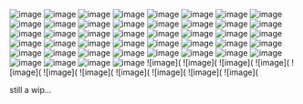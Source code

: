![image](https://github.com/user-attachments/assets/b9277b8f-a397-463a-a73b-404b8e0732b0)
![image](https://cdn.discordapp.com/attachments/1340787792153673818/1340788093103636611/tumblr_86dbcceaddda19f6963d50d62b40623e_7eec1c6b_100.webp?ex=67b44a78&is=67b2f8f8&hm=e3dfeb0ff8ae84d0219a4c13bec0421994e7644e3e4e68125db12581b436c1c8&)
![image](https://github.com/user-attachments/assets/f84787db-c494-4784-93eb-c055679f8012)
![image](https://github.com/user-attachments/assets/754cf809-04ff-4379-968d-23e95d4fd6b8)
![image](https://github.com/user-attachments/assets/a243e023-985f-4517-bf0b-18e6be3f7cef)
![image](https://github.com/user-attachments/assets/1a66311f-309e-4f20-8a82-49c454589bb3)
![image](https://github.com/user-attachments/assets/004ebff6-bb3a-4ef8-a268-6135374313f6)
![image](https://cdn.discordapp.com/attachments/1340787792153673818/1340792707005681674/tumblr_8e328528392d04c3012243fdd5429ae3_144f0978_100.webp?ex=67b3a604&is=67b25484&hm=79995b44b74c8e6f1878885320bf2aa8bd4e349ce440a9b498e8e45768e6efbb&)
![image](https://cdn.discordapp.com/attachments/1340787792153673818/1340792418261274749/c9dd0b2f0835d3277e5b6a460c2d898d07791a36.png?ex=67b3a5bf&is=67b2543f&hm=3853c1de8526e6a0cf3fbc46acfa1b72656561cfd5cdd94d4c26371f7f2035b4&)
![image](https://cdn.discordapp.com/attachments/1340787792153673818/1340791541802995722/9123ce6498f5d0e75058f559888321cb8c3a8c10.png?ex=67b3a4ee&is=67b2536e&hm=5c2d468ffd5347b944d5b3cfbf307baac978a47f80d753c49532711316fa186e&)
![image](https://cdn.discordapp.com/attachments/1340787792153673818/1340788260598976592/52490c7c80d637066e5357e4550670b531fdb5f9.png?ex=67b3a1df&is=67b2505f&hm=55af21b9b6f1a1b5a35f86d50a540b4f709656a429764c6c69aa1f170ecdd504&)
![image](https://cdn.discordapp.com/attachments/1340787792153673818/1340788071272022108/b685cc7e16ae9b1b476e766033f605d02fc21cb5.png?ex=67b3a1b2&is=67b25032&hm=36910109d7394e368ac5ccbb528295ad086b651f7bff2c9ecb7fa112af3bf1cb&)
![image](https://cdn.discordapp.com/attachments/1340787792153673818/1340788461526847518/tumblr_acca7bab5200aaa808a8a301ea9116a6_d40413ad_100.webp?ex=67b3a20f&is=67b2508f&hm=268ff1ee46e78389392ffa6035da7525d44fb1b590f32a5719fe868bb8e990bf&)
![image](https://cdn.discordapp.com/attachments/1340787792153673818/1340788515587493888/f8c6c227bd88ff09ac9147d9757851cf0c20a20e.png?ex=67b3a21c&is=67b2509c&hm=6ecc72a64ecaee89c8dcff2c04fd2a218a278fb7d9678a0ce3e84076b7f1b1df&)
![image](https://cdn.discordapp.com/attachments/1340787792153673818/1340793238126334092/tumblr_b1c22d80e80096c788f95958b288be2e_e707cac9_100.webp?ex=67b3a682&is=67b25502&hm=4460c4eea5f0e98afad6ced91374967a86ae4d56ee37a6c9d3836299b79e3b78&)
![image](https://camo.githubusercontent.com/89f387bf6b7178c16262d8327582e0a7946091d1fbc7bb879ac842065af40742/68747470733a2f2f36342e6d656469612e74756d626c722e636f6d2f39386131646137383731656439643866393465613237633032626538346436382f646238656332666666623635623162342d36652f73323530783430302f366638633034393230373939393639356131626130373763366362633161316362343836623265322e67696676)
![image](https://cdn.discordapp.com/attachments/1340787792153673818/1340788439221665833/ab76e8cbdee6233e13e2e05cb752770ee3f1e73c.png?ex=67b44aca&is=67b2f94a&hm=a00898ba724d06875ec9ad76884aacf336ac677697e85cfba623c2b61105739e&)
![image](https://cdn.discordapp.com/attachments/1340787792153673818/1340788279271755907/a632b1c569e0d786d4dff9803f7915fc156dc71e.png?ex=67b44aa4&is=67b2f924&hm=cfd5fd50f00954c679b0e54e5c1904f1709faac2211b19f70f428a7762fdadc8&)
![image](https://github.com/user-attachments/assets/804f5bb1-9fc9-4141-9e2f-0c2e315514e1)
![image](https://cdn.discordapp.com/attachments/1340787792153673818/1340792673740652596/034b0962079bab40ea9b993d05bbb5bdb54d26c3.png?ex=67b44ebc&is=67b2fd3c&hm=0a519136c30995c140fa780b47df31a869aa64b27ceda4d9f646ab0444ba0f02&)
![image](https://cdn.discordapp.com/attachments/1340787792153673818/1340802911940378674/tumblr_f1494ab3e694699f37557da526beaff9_5014d795_100.webp?ex=67b45845&is=67b306c5&hm=f41ba0b54e96439e64f1dcf9197e2206417b37014e7e6eb380de731fc19078d7&)
![image](https://cdn.discordapp.com/attachments/1340787792153673818/1340803136599888025/d9c87fb59c478a8bf6439aa4ada457eb815980c8.png?ex=67b4587a&is=67b306fa&hm=b9823e260498430608b99e7f9079220bfdfc5eedd6a890c3905a02ae2c42a388&)
![image](https://cdn.discordapp.com/attachments/1340787792153673818/1340803201514999920/e8dbf7c972c844426668d8a55869ef9018981993.png?ex=67b4588a&is=67b3070a&hm=5369888f6991986ad7c49926af32e36f5ba84057152cc03e6e2ca3f736610efa&)
![image](https://camo.githubusercontent.com/2bd0077bba867455972e8c3ff20f199e7811807dabd3cc7c1fc1d038385130da/68747470733a2f2f36342e6d656469612e74756d626c722e636f6d2f34373531623433383435336536653562303561313832613239343433656432662f326233633233383438656136346462372d64392f73313030783230302f363734656535666463393866303936343735366164363739303365393030366334383364633361642e706e6a)
![image](https://camo.githubusercontent.com/2179aec5c5edc5677f8494ad5f1cc5a0510c6b657879c998ad04d9b25aa12cc5/68747470733a2f2f36342e6d656469612e74756d626c722e636f6d2f34343338316230353830376333393233356338383065643334303137396162372f626166386536333332306163366561652d63332f73313030783230302f346537613236313162623462303966396439623366643831353637303964373735363462623666612e706e6a)
![image](https://camo.githubusercontent.com/a9c9a012c0a56afa402b1600f5fbbd39d86ac4e92a98e5d25554ce25db912f9e/68747470733a2f2f36342e6d656469612e74756d626c722e636f6d2f61393362323038393964636665346434353433373634643830653432653363382f643735626537366636383262363561622d61392f73313030783230302f383161363338303233343035623362383631636638336161383930306537636235356233376433312e706e6a)
![image](https://camo.githubusercontent.com/b5c65889d6e7d052903ad9ea1db09d8054983842a1264cb38758fabc91224ba6/68747470733a2f2f36342e6d656469612e74756d626c722e636f6d2f31313561343362333931643166623533393035353437386566373530303463382f376464303132313163633632393330352d63392f73323530783430302f316339393432383563323239353636316139383234333263326561386436303865653435636461322e67696676)
![image](https://camo.githubusercontent.com/4969b2bd7a37ad3dbe9e8e6fcf609d971ebe47067a69150d188d3f977f4bc4f9/68747470733a2f2f36342e6d656469612e74756d626c722e636f6d2f35376239646362616334306565316337316630363762663865386436383066632f313165386365373466303034336638342d37302f73313030783230302f653735366265663463653661663334616466356134396632313464376165633333326536393363312e67696676)
![image](https://camo.githubusercontent.com/315a282d06da2877e7d5192d83d6e7e697b22d85a14089a39552723840086daa/68747470733a2f2f36342e6d656469612e74756d626c722e636f6d2f39343066646336633534316162636334393738343238383932623137376561372f336566356630353533303333373563302d39332f73313030783230302f343930343237373364366332373933623435363065343630353032396531353566626232373435332e67696676)
![image](https://camo.githubusercontent.com/d2a984832b2e3dca3ce6390b1a25eeb12001dad884813180f7611d89d2a31088/68747470733a2f2f36342e6d656469612e74756d626c722e636f6d2f61626137323738373962623063353833343234633439376234333233393139652f653566373265643835663665366266662d33662f73313030783230302f343466323133383536316533393039396630313761653233656235383038356266343432386632352e706e6a)
![image](https://camo.githubusercontent.com/2e58a7071dd22f2902d2cba5b21635f9acee208f2b99a155a786f855e22a98dd/68747470733a2f2f36342e6d656469612e74756d626c722e636f6d2f31363033616136656433306664626539356637623661343339386239323139322f363031393866626537633833383332352d33312f73313030783230302f656461636631653564613964356161363761646465623537343361393262326530313366383130392e706e6a)
![image](https://camo.githubusercontent.com/7b4e0069ec10a79f0e3e39645237166afcf7e73b1dfa906aa71e441a23d289de/68747470733a2f2f36342e6d656469612e74756d626c722e636f6d2f37333735616364663634663338336365323864633336396634623037376662302f623564366463636530396438643763622d39342f73313030783230302f633161386631316432326536613961646561373230393833633031386438363134636263636164322e67696676)
![image](https://github.com/user-attachments/assets/bd624361-b089-4530-926c-0a0873807670)
![image](https://cdn.discordapp.com/attachments/1340787792153673818/1340791541802995722/9123ce6498f5d0e75058f559888321cb8c3a8c10.png?ex=67b44dae&is=67b2fc2e&hm=22769d2f945127ab8b4cdab29850539025f9e5542ba5e0c8fa3697f48cdba445&)
![image](https://cdn.discordapp.com/attachments/1340787792153673818/1340788515587493888/f8c6c227bd88ff09ac9147d9757851cf0c20a20e.png?ex=67b44adc&is=67b2f95c&hm=4f953319ba188bc603a8df626c405185735a4658ac56db490a18aea53aae230b&)
![image](https://cdn.discordapp.com/attachments/1340787792153673818/1340793755434877031/6c46aa3d5e4c660d03f9b90d7646c5d06f483829.png?ex=67b44fbe&is=67b2fe3e&hm=379aec64937e3ad270587bb12df6c84c61166b5602f63c35ac8655fc44cd1a99&)
![image](https://cdn.discordapp.com/attachments/1340787792153673818/1340802910497407027/tumblr_7ead93e6bb83987db79c9f149d5efcc4_8d60def4_100.webp?ex=67b45844&is=67b306c4&hm=0d1b936d4da1f28f743f27dea90c426a2cae1c1a841d969a9aae328da8de4373&)
![image](https://camo.githubusercontent.com/f41f10c67961c0e35f2ad65bf2671aa25e66f7a601a7804defe5b91bfd4bef84/68747470733a2f2f36342e6d656469612e74756d626c722e636f6d2f37323335333966343937653732633931363932643635666630383336633530392f383566666133656134346134343961322d63322f73313030783230302f333261396436333539616664623361623931656639383065653730336438616366616330383961662e706e6a)
![image](https://camo.githubusercontent.com/e37f7149b900cd5ef26781afd2915a4120214b3c02699bccbb2aedff4debb7e5/68747470733a2f2f36342e6d656469612e74756d626c722e636f6d2f33393034303163373437333433396133333864393430633936663634333961322f633363323562336637313662623539652d38382f73313030783230302f666536383665346164313762646133656664306436346264343036346235613066643336613930392e706e6a)
![image](https://github.com/user-attachments/assets/b6b54a2c-a04c-4c7c-bf0f-d1473a169539)
![image](https://camo.githubusercontent.com/822363df85aab3accc3f8ee3d4985b6938d094cd95fe2f02cdb0dfe22f62a114/68747470733a2f2f36342e6d656469612e74756d626c722e636f6d2f61613337393365373338323337323431396230346630663530616434376363342f366164633663383437386434643034632d66342f73313030783230302f653736373465376465633034353932636566363736356338326132303734623030393364363863362e706e6a)
![image](https://camo.githubusercontent.com/e15a71cc9ebd3d5b833de9e43732140298f2d71fcaf56f00e4903b94b971c14b/68747470733a2f2f36342e6d656469612e74756d626c722e636f6d2f37376130623735366362326638313338383861363632363732373461646434392f323262373131623261353134376165342d34332f73313030783230302f633365663462353834313732653865373133363561633833626631333663646464333931356135352e706e6a)
![image](https://camo.githubusercontent.com/69e55e987f2fb4d41d2abf918d5db40983cf91e194ae994994f746bc3cd75e37/68747470733a2f2f36342e6d656469612e74756d626c722e636f6d2f35653231663938393030666331376261383866386362353964393839653330612f323136316537383639363737636636622d36612f73313030783230302f616433303231383337363333393237376162613939373730336562396564323638306466313761312e706e6a)
![image](https://cdn.discordapp.com/attachments/1340787792153673818/1340788666494357566/tumblr_ae00737eab62139e2c9ab652c33857d1_a36977ad_250.webp?ex=67b44b00&is=67b2f980&hm=8a1e2befcb7c3a3a07a2b8e1ce3a4979def71a6a264efb25354416302b00e72d&)
![image](
![image](
![image](
![image](
![image](
![image](
![image](
![image](
![image](
![image](
![image](


still a wip...
